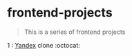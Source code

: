 # frontend-projects

> This is a series of frontend projects 

1 : [Yandex](https://yandex.com) clone :octocat:
